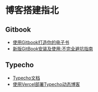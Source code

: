 # 博客搭建指北

## Gitbook

- [使用Gitbook打造你的电子书](https://zhuanlan.zhihu.com/p/34946169)
- [新版GitBook安装及使用:不完全避坑指南](https://blog.csdn.net/qq_43528771/article/details/107949010)

## Typecho

- [Typecho文档](http://docs.typecho.org/doku.php)
- [使用Vercel部署Typecho动态博客](https://blog.lete114.top/article/Vercel-Deploy-Typecho.html)
